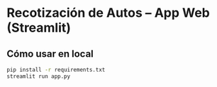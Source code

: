 # Recotización de Autos – App Web (Streamlit)

## Cómo usar en local
```bash
pip install -r requirements.txt
streamlit run app.py
